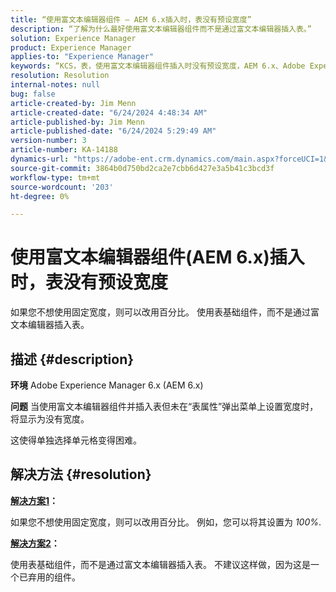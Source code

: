 ```yaml
---
title: “使用富文本编辑器组件 — AEM 6.x插入时，表没有预设宽度”
description: “了解为什么最好使用富文本编辑器组件而不是通过富文本编辑器插入表。”
solution: Experience Manager
product: Experience Manager
applies-to: "Experience Manager"
keywords: “KCS，表，使用富文本编辑器组件插入时没有预设宽度，AEM 6.x、Adobe Experience Manager 6.x，故障排除”
resolution: Resolution
internal-notes: null
bug: false
article-created-by: Jim Menn
article-created-date: "6/24/2024 4:48:34 AM"
article-published-by: Jim Menn
article-published-date: "6/24/2024 5:29:49 AM"
version-number: 3
article-number: KA-14188
dynamics-url: "https://adobe-ent.crm.dynamics.com/main.aspx?forceUCI=1&pagetype=entityrecord&etn=knowledgearticle&id=6917cdfe-e431-ef11-8409-000d3a5a67ba"
source-git-commit: 3864b0d750bd2ca2e7cbb6d427e3a5b41c3bcd3f
workflow-type: tm+mt
source-wordcount: '203'
ht-degree: 0%

---
```


# 使用富文本编辑器组件(AEM 6.x)插入时，表没有预设宽度


如果您不想使用固定宽度，则可以改用百分比。 使用表基础组件，而不是通过富文本编辑器插入表。

## 描述 {#description}


<b>环境</b>
Adobe Experience Manager 6.x (AEM 6.x)

<b>问题</b>
当使用富文本编辑器组件并插入表但未在“表属性”弹出菜单上设置宽度时，将显示为没有宽度。

这使得单独选择单元格变得困难。


## 解决方法 {#resolution}


<b><u>解决方案1</u>：</b>

如果您不想使用固定宽度，则可以改用百分比。 例如，您可以将其设置为 *100%*.

<b><u>解决方案2</u>：</b>

使用表基础组件，而不是通过富文本编辑器插入表。 不建议这样做，因为这是一个已弃用的组件。
